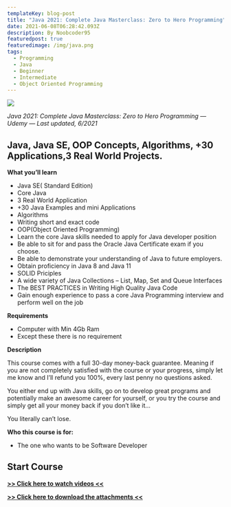 ```yaml
---
templateKey: blog-post
title: "Java 2021: Complete Java Masterclass: Zero to Hero Programming"
date: 2021-06-08T06:28:42.093Z
description: By Noobcoder95
featuredpost: true
featuredimage: /img/java.png
tags:
  - Programming
  - Java
  - Beginner
  - Intermediate
  - Object Oriented Programming
---
```

![](/img/java.png)

*Java 2021: Complete Java Masterclass: Zero to Hero Programming — Udemy — Last updated, 6/2021*

## Java, Java SE, OOP Concepts, Algorithms, +30 Applications,3 Real World Projects.

**What you’ll learn**

* Java SE( Standard Edition)
* Core Java
* 3 Real World Application
* +30 Java Examples and mini Applications
* Algorithms
* Writing short and exact code
* OOP(Object Oriented Programming)
* Learn the core Java skills needed to apply for Java developer position
* Be able to sit for and pass the Oracle Java Certificate exam if you choose.
* Be able to demonstrate your understanding of Java to future employers.
* Obtain proficiency in Java 8 and Java 11
* SOLID Priciples
* A wide variety of Java Collections – List, Map, Set and Queue Interfaces
* The BEST PRACTICES in Writing High Quality Java Code
* Gain enough experience to pass a core Java Programming interview and perform well on the job


**Requirements**

* Computer with Min 4Gb Ram
* Except these there is no requirement


**Description**

This course comes with a full 30-day money-back guarantee. Meaning if you are not completely satisfied with the course or your progress, simply let me know and I’ll refund you 100%, every last penny no questions asked.

You either end up with Java skills, go on to develop great programs and potentially make an awesome career for yourself, or you try the course and simply get all your money back if you don’t like it…

You literally can’t lose.

**Who this course is for:**

* The one who wants to be Software Developer

## **Start Course**

**[>> Click here to watch videos <<](https://www.fembed.com/p/8ywx5a873kn-yz6)**

**[>> Click here to download the attachments <<](https://shrinke.me/AvpeQRL)**
